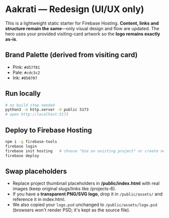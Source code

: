 # Aakrati — Redesign (UI/UX only)

This is a lightweight static starter for Firebase Hosting. **Content, links and structure remain the same**—only visual design and flow are updated. The hero uses your provided visiting-card artwork so the **logo remains exactly as-is**.

## Brand Palette (derived from visiting card)
- Pink: `#d57f81`
- Pale: `#cdc3c2`
- Ink: `#050707`

## Run locally
```bash
# no build step needed
python3 -m http.server -d public 5173
# open http://localhost:5173
```

## Deploy to Firebase Hosting
```bash
npm i -g firebase-tools
firebase login
firebase init hosting   # choose "Use an existing project" or create new; set public dir to "public"
firebase deploy
```

## Swap placeholders
- Replace project thumbnail placeholders in **/public/index.html** with real images (keep original slugs/links like /projects-6).
- If you have a **transparent PNG/SVG logo**, drop it in `/public/assets/` and reference it in index.html.
- We also copied your `logo.psd` unchanged to `/public/assets/logo.psd` (browsers won't render PSD; it's kept as the source file).

